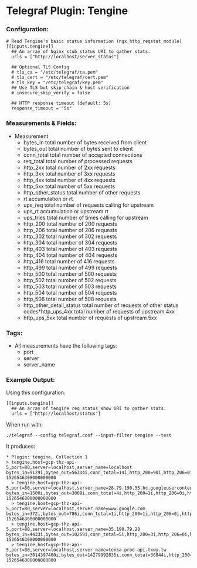 # Telegraf Plugin: Tengine

### Configuration:

```
# Read Tengine's basic status information (ngx_http_reqstat_module)
[[inputs.tengine]]
  ## An array of Nginx stub_status URI to gather stats.
  urls = ["http://localhost/server_status"]

  ## Optional TLS Config
  # tls_ca = "/etc/telegraf/ca.pem"
  # tls_cert = "/etc/telegraf/cert.pem"
  # tls_key = "/etc/telegraf/key.pem"
  ## Use TLS but skip chain & host verification
  # insecure_skip_verify = false

  ## HTTP response timeout (default: 5s)
  response_timeout = "5s"
```

### Measurements & Fields:

- Measurement
    - bytes_in total number of bytes received from client
    - bytes_out total number of bytes sent to client
    - conn_total total number of accepted connections
    - req_total total number of processed requests
    - http_2xx total number of 2xx requests
    - http_3xx total number of 3xx requests
    - http_4xx total number of 4xx requests
    - http_5xx total number of 5xx requests
    - http_other_status total number of other requests
    - rt accumulation or rt
    - ups_req total number of requests calling for upstream
    - ups_rt accumulation or upstream rt
    - ups_tries total number of times calling for upstream
    - http_200 total number of 200 requests
    - http_206 total number of 206 requests
    - http_302 total number of 302 requests
    - http_304 total number of 304 requests
    - http_403 total number of 403 requests
    - http_404 total number of 404 requests
    - http_416 total number of 416 requests
    - http_499 total number of 499 requests
    - http_500 total number of 500 requests
    - http_502 total number of 502 requests
    - http_503 total number of 503 requests
    - http_504 total number of 504 requests
    - http_508 total number of 508 requests
    - http_other_detail_status total number of requests of other status codes*http_ups_4xx total number of requests of upstream 4xx
    - http_ups_5xx total number of requests of upstream 5xx
### Tags:

- All measurements have the following tags:
    - port
    - server
    - server_name

### Example Output:

Using this configuration:
```
[[inputs.tengine]]
  ## An array of tengine req_status_show URI to gather stats.
  urls = ["http://localhost/status"]
```

When run with:
```
./telegraf --config telegraf.conf --input-filter tengine --test
```

It produces:
```
* Plugin: tengine, Collection 1
> tengine,host=gcp-thz-api-5,port=80,server=localhost,server_name=localhost bytes_in=9129i,bytes_out=56334i,conn_total=14i,http_200=90i,http_206=0i,http_2xx=90i,http_302=0i,http_304=0i,http_3xx=0i,http_403=0i,http_404=0i,http_416=0i,http_499=0i,http_4xx=0i,http_500=0i,http_502=0i,http_503=0i,http_504=0i,http_508=0i,http_5xx=0i,http_other_detail_status=0i,http_other_status=0i,http_ups_4xx=0i,http_ups_5xx=0i,req_total=90i,rt=0i,ups_req=0i,ups_rt=0i,ups_tries=0i 1526546308000000000
  > tengine,host=gcp-thz-api-5,port=80,server=localhost,server_name=28.79.190.35.bc.googleusercontent.com bytes_in=1500i,bytes_out=3009i,conn_total=4i,http_200=1i,http_206=0i,http_2xx=1i,http_302=0i,http_304=0i,http_3xx=0i,http_403=0i,http_404=1i,http_416=0i,http_499=0i,http_4xx=3i,http_500=0i,http_502=0i,http_503=0i,http_504=0i,http_508=0i,http_5xx=0i,http_other_detail_status=0i,http_other_status=0i,http_ups_4xx=0i,http_ups_5xx=0i,req_total=4i,rt=0i,ups_req=0i,ups_rt=0i,ups_tries=0i 1526546308000000000
  > tengine,host=gcp-thz-api-5,port=80,server=localhost,server_name=www.google.com bytes_in=372i,bytes_out=786i,conn_total=1i,http_200=1i,http_206=0i,http_2xx=1i,http_302=0i,http_304=0i,http_3xx=0i,http_403=0i,http_404=0i,http_416=0i,http_499=0i,http_4xx=0i,http_500=0i,http_502=0i,http_503=0i,http_504=0i,http_508=0i,http_5xx=0i,http_other_detail_status=0i,http_other_status=0i,http_ups_4xx=0i,http_ups_5xx=0i,req_total=1i,rt=0i,ups_req=0i,ups_rt=0i,ups_tries=0i 1526546308000000000
  > tengine,host=gcp-thz-api-5,port=80,server=localhost,server_name=35.190.79.28 bytes_in=4433i,bytes_out=10259i,conn_total=5i,http_200=3i,http_206=0i,http_2xx=3i,http_302=0i,http_304=0i,http_3xx=0i,http_403=0i,http_404=11i,http_416=0i,http_499=0i,http_4xx=11i,http_500=0i,http_502=0i,http_503=0i,http_504=0i,http_508=0i,http_5xx=0i,http_other_detail_status=0i,http_other_status=0i,http_ups_4xx=0i,http_ups_5xx=0i,req_total=14i,rt=0i,ups_req=0i,ups_rt=0i,ups_tries=0i 1526546308000000000
  > tengine,host=gcp-thz-api-5,port=80,server=localhost,server_name=tenka-prod-api.txwy.tw bytes_in=3014397400i,bytes_out=14279992835i,conn_total=36844i,http_200=3177339i,http_206=0i,http_2xx=3177339i,http_302=0i,http_304=0i,http_3xx=0i,http_403=0i,http_404=123i,http_416=0i,http_499=0i,http_4xx=123i,http_500=17214i,http_502=4453i,http_503=80i,http_504=0i,http_508=0i,http_5xx=21747i,http_other_detail_status=0i,http_other_status=0i,http_ups_4xx=123i,http_ups_5xx=21747i,req_total=3199209i,rt=245874536i,ups_req=2685076i,ups_rt=245858217i,ups_tries=2685076i 1526546308000000000
```
